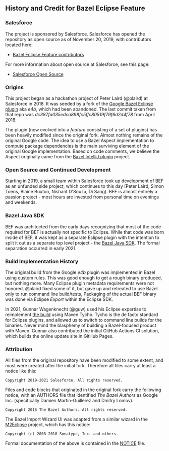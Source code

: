 ## History and Credit for Bazel Eclipse Feature

### Salesforce

The project is sponsored by Salesforce.
Salesforce has opened the repository as open source as of November 20, 2019, with contributors located here:

- [Bazel Eclipse Feature contributors](https://github.com/salesforce/bazel-eclipse/settings/collaboration)

For more information about open source at Salesforce, see this page:

- [Salesforce Open Source](https://opensource.salesforce.com/)

### Origins

This project began as a hackathon project of Peter Laird (@plaird) at Salesforce in 2018.
It was seeded by a fork of the [Google Bazel Eclipse plugin](https://github.com/bazelbuild/eclipse)
  aka *e4b*, which had been abandoned.
The last commit taken from that repo was *dc387fa035edca898fc5ffc80519f79f6d2d4f78* from April 2018.

The plugin (now evolved into a *feature* consisting of a set of plugins) has been heavily modified since the original fork.
Almost nothing remains of the original Google code.
The idea to use a Bazel Aspect implementation to compute package dependencies is the main surviving element
  of the original Google implementation.
Based on code comments, we believe the Aspect originally came from the [Bazel IntelliJ plugin](https://github.com/bazelbuild/intellij) project.

### Open Source and Continued Development

Starting in 2019, a small team within Salesforce took up development of BEF as an unfunded side project,
  which continues to this day (Peter Laird, Simon Toens, Blaine Buxton, Nishant D'Souza, Di Sang).
BEF is almost entirely a passion project - most hours are invested from personal time on evenings and weekends.

### Bazel Java SDK

BEF was architected from the early days recognizing that most of the code required for BEF is actually not
  specific to Eclipse.
While that code was born inside of BEF, it was kept as a separate Eclipse plugin with the intention to split
  it out as a separate top level project - the [Bazel Java SDK](dev/bazeljavasdk.md).
The formal separation occurred in early 2021.

### Build Implementation History

The original build from the Google *e4b* plugin was implemented in Bazel using custom rules.
This was good enough to get a rough binary produced, but nothing more.
Many Eclipse plugin metadata requirements were not honored.
@plaird fixed some of it, but gave up and retreated to use Bazel only to run command line build/tests,
Packaging of the actual BEF binary was done via Eclipse *Export* within the Eclipse SDK.

In 2021, Gunnar Wagenknecht (@guw) used his Eclipse expertise to reimplement [the build](dev/thebuild.md)
  using Maven Tycho.
Tycho is the de facto standard for Eclipse plugins, and allowed us to switch to command line builds
  for the binaries.
Never mind the blasphemy of building a Bazel-focused product with Maven.
Gunnar also contributed the initial GitHub Actions CI solution, which builds the online update site
  in GitHub Pages.

### Attribution

All files from the original repository have been modified to some extent, and most were created after the initial fork.
Therefore all files carry at least a notice like this:
```
Copyright 2019-2021 Salesforce. All rights reserved.
```

Files and code blocks that originated in the original fork carry the following notice, with an AUTHORS file that
  identified *The Bazel Authors* as Google Inc.
  (specifically Damien Martin-Guillerez and Dmitry Lomov).
```
Copyright 2016 The Bazel Authors. All rights reserved.
```

The Bazel Import Wizard UI was adapted from a similar wizard in the [M2Eclipse](https://www.eclipse.org/m2e/) project,
  which has this notice:
```
Copyright (c) 2008-2018 Sonatype, Inc. and others.
```

Formal documentation of the above is contained in the [NOTICE](../NOTICE) file.
